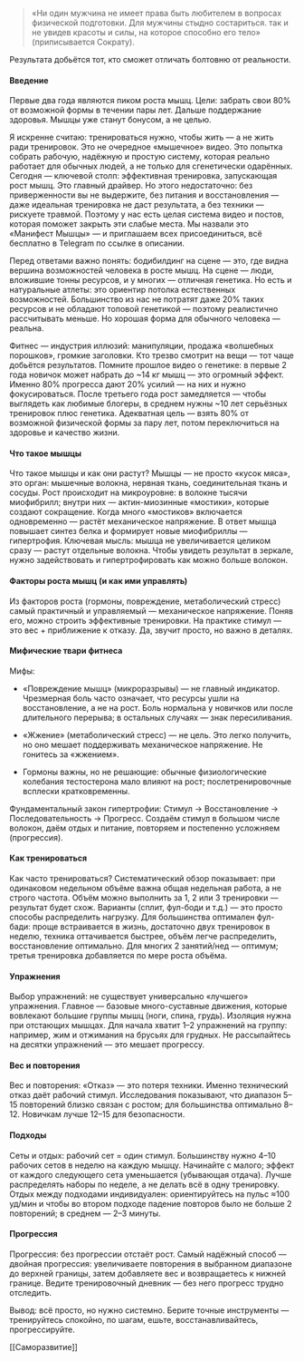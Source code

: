 >«Ни один мужчина не имеет права быть любителем в вопросах физической подготовки. Для мужчины стыдно состариться. так и не увидев красоты и силы, на которое способно его тело» (приписывается Сократу).

Результата добьётся тот, кто сможет отличать болтовню от реальности.

#### Введение
Первые два года являются пиком роста мышц. Цели: забрать свои 80% от возможной формы в течении пары лет. Дальше поддержание здоровья. Мышцы уже станут бонусом, а не целью. 

Я искренне считаю: тренироваться нужно, чтобы жить — а не жить ради тренировок. Это не очередное «мышечное» видео. Это попытка собрать рабочую, надёжную и простую систему, которая реально работает для обычных людей, а не только для сгенетически одарённых. Сегодня — ключевой столп: эффективная тренировка, запускающая рост мышц. Это главный драйвер. Но этого недостаточно: без приверженности вы не выдержите, без питания и восстановления — даже идеальная тренировка не даст результата, а без техники — рискуете травмой. Поэтому у нас есть целая система видео и постов, которая поможет закрыть эти слабые места. Мы назвали это «Манифест Мышцы» — и приглашаем всех присоединиться, всё бесплатно в Telegram по ссылке в описании.

Перед ответами важно понять: бодибилдинг на сцене — это, где видна вершина возможностей человека в росте мышц. На сцене — люди, вложившие тонны ресурсов, и у многих — отличная генетика. Но есть и натуральные атлеты: это ориентир потолка естественных возможностей. Большинство из нас не потратят даже 20% таких ресурсов и не обладают топовой генетикой — поэтому реалистично рассчитывать меньше. Но хорошая форма для обычного человека — реальна.

Фитнес — индустрия иллюзий: манипуляции, продажа «волшебных порошков», громкие заголовки. Кто трезво смотрит на вещи — тот чаще добьётся результатов. Помните прошлое видео о генетике: в первые 2 года новичок может набрать до ~14 кг мышц — это огромный эффект. Именно 80% прогресса дают 20% усилий — на них и нужно фокусироваться. После третьего года рост замедляется — чтобы выглядеть как любимые блогеры, в среднем нужны ~10 лет серьёзных тренировок плюс генетика. Адекватная цель — взять 80% от возможной физической формы за пару лет, потом переключиться на здоровье и качество жизни.

#### Что такое мышцы
Что такое мышцы и как они растут? Мышцы — не просто «кусок мяса», это орган: мышечные волокна, нервная ткань, соединительная ткань и сосуды. Рост происходит на микроуровне: в волокне тысячи миофибрилл; внутри них — актин-миозинные «мостики», которые создают сокращение. Когда много «мостиков» включается одновременно — растёт механическое напряжение. В ответ мышца повышает синтез белка и формирует новые миофибриллы — гипертрофия. Ключевая мысль: мышца не увеличивается целиком сразу — растут отдельные волокна. Чтобы увидеть результат в зеркале, нужно задействовать и гипертрофировать как можно больше волокон.

#### Факторы роста мышц (и как ими управлять)
Из факторов роста (гормоны, повреждение, метаболический стресс) самый практичный и управляемый — механическое напряжение. Поняв его, можно строить эффективные тренировки. На практике стимул — это вес + приближение к отказу. Да, звучит просто, но важно в деталях.

#### Мифические твари фитнеса
Мифы:
- «Повреждение мышц» (микроразрывы) — не главный индикатор. Чрезмерная боль часто означает, что ресурсы ушли на восстановление, а не на рост. Боль нормальна у новичков или после длительного перерыва; в остальных случаях — знак пересиливания.

- «Жжение» (метаболический стресс) — не цель. Это легко получить, но оно мешает поддерживать механическое напряжение. Не гонитесь за «жжением».

- Гормоны важны, но не решающие: обычные физиологические колебания тестостерона мало влияют на рост; послетренировочные всплески кратковременны.


Фундаментальный закон гипертрофии: Стимул → Восстановление → Последовательность → Прогресс. Создаём стимул в большом числе волокон, даём отдых и питание, повторяем и постепенно усложняем (прогрессия).
#### Как тренироваться
Как часто тренироваться? Систематический обзор показывает: при одинаковом недельном объёме важна общая недельная работа, а не строго частота. Объём можно выполнить за 1, 2 или 3 тренировки — результат будет схож. Варианты (сплит, фул-боди и т.д.) — это просто способы распределить нагрузку. Для большинства оптимален фул-бади: проще встраивается в жизнь, достаточно двух тренировок в неделю, техника оттачивается быстрее, объём легче распределить, восстановление оптимально. Для многих 2 занятий/нед — оптимум; третья тренировка добавляется по мере роста объёма.

#### Упражнения
Выбор упражнений: не существует универсально «лучшего» упражнения. Главное — базовые много-суставные движения, которые вовлекают большие группы мышц (ноги, спина, грудь). Изоляция нужна при отстающих мышцах. Для начала хватит 1–2 упражнений на группу: например, жим и отжимания на брусьях для грудных. Не рассыпайтесь на десятки упражнений — это мешает прогрессу.

#### Вес и повторения
Вес и повторения: «Отказ» — это потеря техники. Именно технический отказ даёт рабочий стимул. Исследования показывают, что диапазон 5–15 повторений близко связан с ростом; для большинства оптимально 8–12. Новичкам лучше 12–15 для безопасности.

#### Подходы
Сеты и отдых: рабочий сет = один стимул. Большинству нужно 4–10 рабочих сетов в неделю на каждую мышцу. Начинайте с малого; эффект от каждого следующего сета уменьшается (убывающая отдача). Лучше распределять наборы по неделе, а не делать всё в одну тренировку. Отдых между подходами индивидуален: ориентируйтесь на пульс ≈100 уд/мин и чтобы во втором подходе падение повторов было не больше 2 повторений; в среднем — 2–3 минуты.

#### Прогрессия
Прогрессия: без прогрессии отстаёт рост. Самый надёжный способ — двойная прогрессия: увеличиваете повторения в выбранном диапазоне до верхней границы, затем добавляете вес и возвращаетесь к нижней границе. Ведите тренировочный дневник — без него прогресс трудно отследить.

Вывод: всё просто, но нужно системно. Берите точные инструменты — тренируйтесь спокойно, по шагам, ешьте, восстанавливайтесь, прогрессируйте.

[[Саморазвитие]]